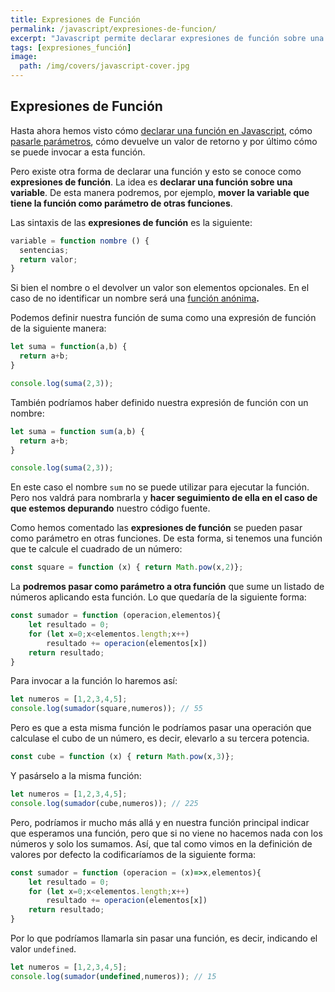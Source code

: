 ```yaml
---
title: Expresiones de Función
permalink: /javascript/expresiones-de-funcion/
excerpt: "Javascript permite declarar expresiones de función sobre una variable para poder utilizar dicha variable en el contexto del programa o pasarla a otras funciones."
tags: [expresiones_función]
image:
  path: /img/covers/javascript-cover.jpg
---
```


## Expresiones de Función


Hasta ahora hemos visto cómo [declarar una función en Javascript](https://manualweb.net/javascript/funciones-javascript/), cómo [pasarle parámetros](https://manualweb.net/javascript/parametros-en-funciones/), cómo devuelve un valor de retorno y por último cómo se puede invocar a esta función.


Pero existe otra forma de declarar una función y esto se conoce como **expresiones de función**. La idea es **declarar una función sobre una variable**. De esta manera podremos, por ejemplo, **mover la variable que tiene la función como parámetro de otras funciones**.


Las sintaxis de las **expresiones de función** es la siguiente:


```javascript
variable = function nombre () {
  sentencias;
  return valor;
}
```


Si bien el nombre o el devolver un valor son elementos opcionales. En el caso de no identificar un nombre será una [función anónima](https://manualweb.net/javascript/funciones-javascript/#funciones-an%C3%B3nimas)**.**


Podemos definir nuestra función de suma como una expresión de función de la siguiente manera:


```javascript
let suma = function(a,b) {
  return a+b;
}

console.log(suma(2,3));
```


También podríamos haber definido nuestra expresión de función con un nombre:


```javascript
let suma = function sum(a,b) {
  return a+b;
}

console.log(suma(2,3));
```


En este caso el nombre `sum` no se puede utilizar para ejecutar la función. Pero nos valdrá para nombrarla y **hacer seguimiento de ella en el caso de que estemos depurando** nuestro código fuente.


Como hemos comentado las **expresiones de función** se pueden pasar como parámetro en otras funciones. De esta forma, si tenemos una función que te calcule el cuadrado de un número:


```javascript
const square = function (x) { return Math.pow(x,2)};
```


La **podremos pasar como parámetro a otra función** que sume un listado de números aplicando esta función. Lo que quedaría de la siguiente forma:


```javascript
const sumador = function (operacion,elementos){
    let resultado = 0;
    for (let x=0;x<elementos.length;x++)
        resultado += operacion(elementos[x])
    return resultado;
}
```


Para invocar a la función lo haremos así:


```javascript
let numeros = [1,2,3,4,5];
console.log(sumador(square,numeros)); // 55
```


Pero es que a esta misma función le podríamos pasar una operación que calculase el cubo de un número, es decir, elevarlo a su tercera potencia.


```javascript
const cube = function (x) { return Math.pow(x,3)};
```


Y pasárselo a la misma función:


```javascript
let numeros = [1,2,3,4,5];
console.log(sumador(cube,numeros)); // 225
```


Pero, podríamos ir mucho más allá y en nuestra función principal indicar que esperamos una función, pero que si no viene no hacemos nada con los números y solo los sumamos. Así, que tal como vimos en la definición de valores por defecto la codificaríamos de la siguiente forma:


```javascript
const sumador = function (operacion = (x)=>x,elementos){
    let resultado = 0;
    for (let x=0;x<elementos.length;x++)
        resultado += operacion(elementos[x])
    return resultado;
}
```


Por lo que podríamos llamarla sin pasar una función, es decir, indicando el valor `undefined`.


```javascript
let numeros = [1,2,3,4,5];
console.log(sumador(undefined,numeros)); // 15
```

